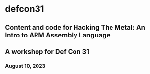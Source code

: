 # defcon31

## Content and code for Hacking The Metal: An Intro to ARM Assembly Language
## A workshop for Def Con 31
### August 10, 2023
